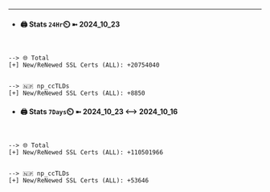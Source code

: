 

---
- #### 🖨️ **Stats** `24Hr`⏲️ ➼ 2024_10_23
```console


--> 🌐 Total
[+] New/ReNewed SSL Certs (ALL): +20754040


--> 🇳🇵 np_ccTLDs
[+] New/ReNewed SSL Certs (ALL): +8850

```

- #### 🖨️ **Stats** `7Days`⏲️ ➼ 2024_10_23 <--> 2024_10_16
```console


--> 🌐 Total
[+] New/ReNewed SSL Certs (ALL): +110501966


--> 🇳🇵 np_ccTLDs
[+] New/ReNewed SSL Certs (ALL): +53646

```

